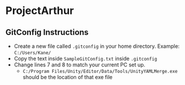 # ProjectArthur

## GitConfig Instructions

* Create a new file called `.gitconfig` in your home directory. Example: `C:/Users/Kane/`
* Copy the text inside `SampleGitConfig.txt` inside `.gitconfig`
* Change lines 7 and 8 to match your current PC set up.
    - `C:/Program Files/Unity/Editor/Data/Tools/UnityYAMLMerge.exe` should be the location of that exe file
